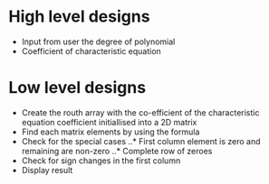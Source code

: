 # High level designs
* Input from user the degree of polynomial 
* Coefficient of characteristic equation 

# Low level designs
* Create the routh array with the co-efficient of the characteristic equation coefficient initiallised into a 2D matrix 
* Find each matrix elements by using the formula 
* Check for the special cases
  ..*  First column element is zero and remaining are non-zero
  ..*  Complete row of zeroes
* Check for sign changes in the first column
* Display result 
